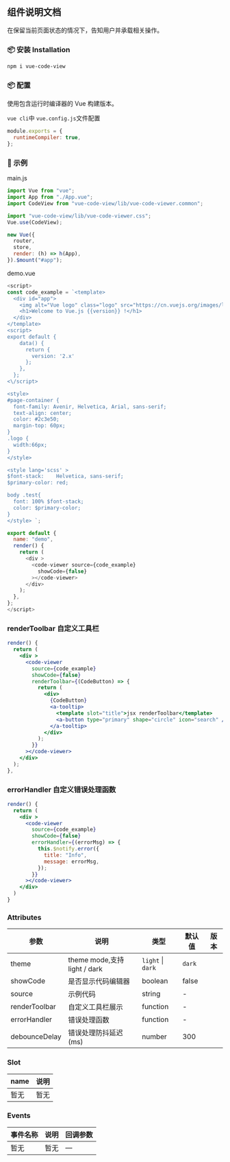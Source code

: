 ## 组件说明文档

在保留当前页面状态的情况下，告知用户并承载相关操作。

### 📦 安装 Installation

```bash
npm i vue-code-view
```

### 📦 配置

使用包含运行时编译器的 Vue 构建版本。

`vue cli`中 `vue.config.js`文件配置

```javascript
module.exports = {
  runtimeCompiler: true,
};
```

### 🔨 示例

main.js

```javascript
import Vue from "vue";
import App from "./App.vue";
import CodeView from "vue-code-view/lib/vue-code-viewer.common";

import "vue-code-view/lib/vue-code-viewer.css";
Vue.use(CodeView);

new Vue({
  router,
  store,
  render: (h) => h(App),
}).$mount("#app");
```

demo.vue

```javascript
<script>
const code_example = `<template>
  <div id="app">
    <img alt="Vue logo" class="logo" src="https://cn.vuejs.org/images/logo.svg" />
    <h1>Welcome to Vue.js {{version}} !</h1>
  </div>
</template>
<script>
export default {
    data() {
      return {
        version: '2.x'
      };
    },
  };
<\/script>

<style>
#page-container {
  font-family: Avenir, Helvetica, Arial, sans-serif;
  text-align: center;
  color: #2c3e50;
  margin-top: 60px;
}
.logo {
  width:66px;
}
</style>

<style lang='scss' >
$font-stack:    Helvetica, sans-serif;
$primary-color: red;

body .test{
  font: 100% $font-stack;
  color: $primary-color;
}
</style> `;

export default {
  name: "demo",
  render() {
    return (
      <div >
        <code-viewer source={code_example}
          showCode={false}
        ></code-viewer>
      </div>
    );
  },
};
</script>
```

### renderToolbar 自定义工具栏

```jsx
render() {
  return (
    <div >
      <code-viewer
        source={code_example}
        showCode={false}
        renderToolbar={(CodeButton) => {
          return (
            <div>
              {CodeButton}
              <a-tooltip>
                <template slot="title">jsx renderToolbar</template>
                <a-button type="primary" shape="circle" icon="search" />
              </a-tooltip>
            </div>
          );
        }}
      ></code-viewer>
    </div>
  );
},
```

### errorHandler 自定义错误处理函数

```jsx
render() {
  return (
    <div >
      <code-viewer
        source={code_example}
        showCode={false}
        errorHandler={(errorMsg) => {
          this.$notify.error({
            title: "Info",
            message: errorMsg,
          });
        }}
      ></code-viewer>
    </div>
  )
}
```

### Attributes

| 参数          | 说明                         | 类型              | 默认值 | 版本 |
| ------------- | ---------------------------- | ----------------- | ------ | ---- |
| theme         | theme mode,支持 light / dark | `light` \| `dark` | `dark` |      |
| showCode      | 是否显示代码编辑器           | boolean           | false  |      |
| source        | 示例代码                     | string            | -      |      |
| renderToolbar | 自定义工具栏展示             | function          | -      |      |
| errorHandler  | 错误处理函数                 | function          | -      |      |
| debounceDelay | 错误处理防抖延迟(ms)         | number            | 300    |      |

### Slot

| name | 说明 |
| ---- | ---- |
| 暂无 | 暂无 |

### Events

| 事件名称 | 说明 | 回调参数 |
| -------- | ---- | -------- |
| 暂无     | 暂无 | —        |
